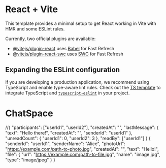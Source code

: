 # React + Vite

This template provides a minimal setup to get React working in Vite with HMR and some ESLint rules.

Currently, two official plugins are available:

- [@vitejs/plugin-react](https://github.com/vitejs/vite-plugin-react/blob/main/packages/plugin-react/README.md) uses [Babel](https://babeljs.io/) for Fast Refresh
- [@vitejs/plugin-react-swc](https://github.com/vitejs/vite-plugin-react-swc) uses [SWC](https://swc.rs/) for Fast Refresh

## Expanding the ESLint configuration

If you are developing a production application, we recommend using TypeScript and enable type-aware lint rules. Check out the [TS template](https://github.com/vitejs/vite/tree/main/packages/create-vite/template-react-ts) to integrate TypeScript and [`typescript-eslint`](https://typescript-eslint.io) in your project.
# ChatSpace


//{
  "participants": ["userId1", "userId2"],
  "createdAt": "<serverTimestamp>",
  "lastMessage": {
    "text": "Hello there!",
    "createdAt": "<serverTimestamp>",
    "senderId": "userId1"
  },
  "unreadCount": {
    "userId1": 0,
    "userId2": 3
  },
  "readBy": ["userId1"]
}
{
  "senderId": "userId1",
  "senderName": "Alice",
  "photoUrl": "https://example.com/path-to-photo.jpg",
  "createdAt": "<serverTimestamp>",
  "text": "Hello!",
  "file": {
    "url": "https://example.com/path-to-file.jpg",
    "name": "image.jpg",
    "type": "image/jpeg"
  }
}
